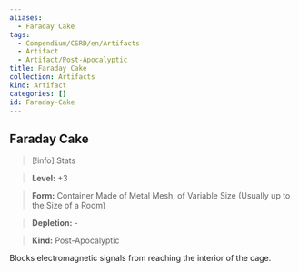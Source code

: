 ```yaml
---
aliases:
  - Faraday Cake
tags:
  - Compendium/CSRD/en/Artifacts
  - Artifact
  - Artifact/Post-Apocalyptic
title: Faraday Cake
collection: Artifacts
kind: Artifact
categories: []
id: Faraday-Cake
---
```

## Faraday Cake    
>[!info] Stats    
> **Level:** +3    
> **Form:** Container Made of Metal Mesh, of Variable Size (Usually up to the Size of a Room)    
> **Depletion:** -    
> **Kind:** Post-Apocalyptic  
    
Blocks electromagnetic signals from reaching the interior of the cage.

